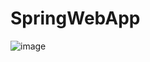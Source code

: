 # SpringWebApp
![image](https://user-images.githubusercontent.com/70861524/235781316-a19c7fb9-4ee8-41c9-a574-710424560464.png)
